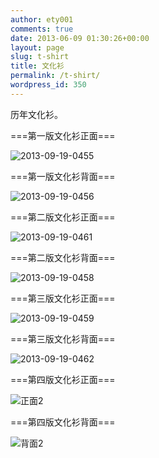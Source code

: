 ```yaml
---
author: ety001
comments: true
date: 2013-06-09 01:30:26+00:00
layout: page
slug: t-shirt
title: 文化衫
permalink: /t-shirt/
wordpress_id: 350
---
```


历年文化衫。

===第一版文化衫正面===

![2013-09-19-0455](http://sailboat.ldustu.com/uploads/2013/06/2013-09-19-0455-300x168.jpg)

===第一版文化衫背面===

![2013-09-19-0456](http://sailboat.ldustu.com/uploads/2013/06/2013-09-19-0456-300x168.jpg)

===第二版文化衫正面===

![2013-09-19-0461](http://sailboat.ldustu.com/uploads/2013/06/2013-09-19-0461-300x168.jpg)



===第二版文化衫背面===

![2013-09-19-0458](http://sailboat.ldustu.com/uploads/2013/06/2013-09-19-0458-300x168.jpg)



===第三版文化衫正面===

![2013-09-19-0459](http://sailboat.ldustu.com/uploads/2013/06/2013-09-19-0459-300x168.jpg)



===第三版文化衫背面===

![2013-09-19-0462](http://sailboat.ldustu.com/uploads/2013/06/2013-09-19-0462-300x168.jpg)





===第四版文化衫正面===

![正面2](http://sailboat.ldustu.com/uploads/2013/06/正-2-169x300.jpg)



===第四版文化衫背面===

![背面2](http://sailboat.ldustu.com/uploads/2013/06/反面2-169x300.jpg)
